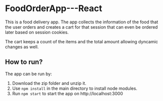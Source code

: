 # FoodOrderApp---React

This is a food delivery app. The app collects the information of the food that the user orders and creates a cart for that session that can even be ordered later based on session cookies. 

The cart keeps a count of the items and the total amount allowing dyncamic changes as well.

## How to run?

The app can be run by:
1. Download the zip folder and unzip it.
2. Use `npm install` in the main directory to install node modules.
3. Run `npm start` to start the app on http://localhost:3000
